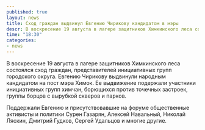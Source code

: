 ```yaml
---
published: true
layout: news
title: Сход граждан выдвинул Евгению Чирикову кандидатом в мэры
descr: В воскресение 19 августа в лагере защитников Химкинского леса состоялся сход граждан, представителей инициативных групп городского округа.
time: "18:30"
categories:
- news
---
```


В воскресение 19 августа в лагере защитников Химкинского леса состоялся сход граждан, представителей инициативных групп городского округа. Евгению Чирикову выдвинули народным кандидатом на пост мэра Химок. Ее выдвижение подержали участники инициативных групп химчан, борющихся против точечных застроек, группы борцов с вырубкой скверов и парков.

Поддержали Евгению и присутствовавшие на форуме общественные активисты и политики Сурен Газарян,  Алексей Навальный, Николай Ляскин, Дмитрий Гудков, Сергей Удальцов и многие другие.